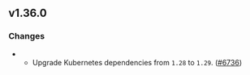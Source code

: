 ## v1.36.0

### Changes

- - Upgrade Kubernetes dependencies from `1.28` to `1.29`. ([#6736](https://github.com/graphitehealth/operator-sdk/pull/6736))
